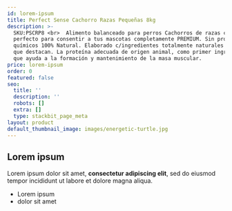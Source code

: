 ```yaml
---
id: lorem-ipsum
title: Perfect Sense Cachorro Razas Pequeñas 8kg
description: >-
  SKU:PSCRP8 <br>  Alimento balanceado para perros Cachorros de razas chica
  perfecto para consentir a tus mascotas completamente PREMIUM. Sin productos
  químicos 100% Natural. Elaborado c/ingredientes totalmente naturales entre los
  que destacan. La proteína adecuada de origen animal, como primer ingrediente,
  que ayuda a la formación y mantenimiento de la masa muscular.
price: lorem-ipsum
order: 0
featured: false
seo:
  title: ''
  description: ''
  robots: []
  extra: []
  type: stackbit_page_meta
layout: product
default_thumbnail_image: images/energetic-turtle.jpg
---
```

## Lorem ipsum

Lorem ipsum dolor sit amet, **consectetur adipiscing elit**, sed do eiusmod tempor incididunt ut labore et dolore magna aliqua.

- Lorem ipsum
- dolor sit amet